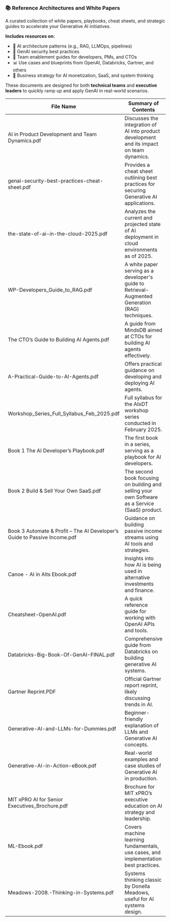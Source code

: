 ### 📚 Reference Architectures and White Papers

A curated collection of white papers, playbooks, cheat sheets, and strategic guides to accelerate your Generative AI initiatives.


**Includes resources on:**

- 🧠 AI architecture patterns (e.g., RAG, LLMOps, pipelines)
- 🔐 GenAI security best practices
- 👥 Team enablement guides for developers, PMs, and CTOs
- 📊 Use cases and blueprints from OpenAI, Databricks, Gartner, and others
- 💼 Business strategy for AI monetization, SaaS, and system thinking

These documents are designed for both **technical teams** and **executive leaders** to quickly ramp up and apply GenAI in real-world scenarios.




| File Name | Summary of Contents | Link |
|-----------|----------------------|------|
| AI in Product Development and Team Dynamics.pdf | Discusses the integration of AI into product development and its impact on team dynamics. | [Link](02-27%20AI%20in%20Product%20Development%20and%20Team%20Dynamics(1).pdf) |
| genai-security-best-practices-cheat-sheet.pdf | Provides a cheat sheet outlining best practices for securing Generative AI applications. | [Link](1727903814-genai-security-best-practices-cheat-sheet.pdf) |
| the-state-of-ai-in-the-cloud-2025.pdf | Analyzes the current and projected state of AI deployment in cloud environments as of 2025. | [Link](1738853439-the-state-of-ai-in-the-cloud-2025.pdf) |
| WP-Developers_Guide_to_RAG.pdf | A white paper serving as a developer's guide to Retrieval-Augmented Generation (RAG) techniques. | [Link](20250221-WP-Developers_Guide_to_RAG.pdf) |
| The CTO’s Guide to Building AI Agents.pdf | A guide from MindsDB aimed at CTOs for building AI agents effectively. | [Link](66b66b2aac1b2ef25a6bf9b0_MindsDB%20-%20The%20CTO’s%20Guide%20to%20Building%20AI%20Agents.pdf) |
| A-Practical-Guide-to-AI-Agents.pdf | Offers practical guidance on developing and deploying AI agents. | [Link](A-Practical-Guide-to-AI-Agents.pdf) |
| Workshop_Series_Full_Syllabus_Feb_2025.pdf | Full syllabus for the AIxDT workshop series conducted in February 2025. | [Link](AIxDT_Workshop_Series_Full_Syllabus_Feb_2025.pdf) |
| Book 1  The AI Developer’s Playbook.pdf | The first book in a series, serving as a playbook for AI developers. | [Link](Book%201_%20The%20AI%20Developer’s%20Playbook.pdf) |
| Book 2 Build & Sell Your Own SaaS.pdf | The second book focusing on building and selling your own Software as a Service (SaaS) product. | [Link](Book%202_%20Build%20&%20Sell%20Your%20Own%20SaaS.pdf) |
| Book 3 Automate & Profit – The AI Developer’s Guide to Passive Income.pdf | Guidance on building passive income streams using AI tools and strategies. | [Link](Book%203_%20Automate%20&%20Profit%20–%20The%20AI%20Developer’s%20Guide%20to%20Passive%20Income.pdf) |
| Canoe - AI in Alts Ebook.pdf | Insights into how AI is being used in alternative investments and finance. | [Link](Canoe%20-%20AI%20in%20Alts%20Ebook.pdf) |
| Cheatsheet-OpenAI.pdf | A quick reference guide for working with OpenAI APIs and tools. | [Link](Cheatsheet-OpenAI.pdf) |
| Databricks-Big-Book-Of-GenAI-FINAL.pdf | Comprehensive guide from Databricks on building generative AI systems. | [Link](Databricks-Big-Book-Of-GenAI-FINAL.pdf) |
| Gartner Reprint.PDF | Official Gartner report reprint, likely discussing trends in AI. | [Link](Gartner%20Reprint.PDF) |
| Generative-AI-and-LLMs-for-Dummies.pdf | Beginner-friendly explanation of LLMs and Generative AI concepts. | [Link](Generative-AI-and-LLMs-for-Dummies.pdf) |
| Generative-AI-in-Action-eBook.pdf | Real-world examples and case studies of Generative AI in production. | [Link](Generative-AI-in-Action-eBook.pdf) |
| MIT xPRO AI for Senior Executives_Brochure.pdf | Brochure for MIT xPRO’s executive education on AI strategy and leadership. | [Link](MIT%20xPRO%20AI%20for%20Senior%20Executives_Brochure.pdf) |
| ML-Ebook.pdf | Covers machine learning fundamentals, use cases, and implementation best practices. | [Link](ML-Ebook.pdf) |
| Meadows-2008.-Thinking-in-Systems.pdf | Systems thinking classic by Donella Meadows, useful for AI systems design. | [Link](Meadows-2008.-Thinking-in-Systems.pdf) |